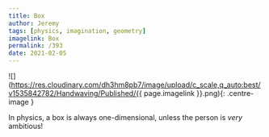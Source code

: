 ```yaml
---
title: Box
author: Jeremy
tags: [physics, imagination, geometry]
imagelink: Box
permalink: /393
date: 2021-02-05
---
```


![](https://res.cloudinary.com/dh3hm8pb7/image/upload/c_scale,q_auto:best/v1535842782/Handwaving/Published/{{ page.imagelink }}.png){: .centre-image }

In physics, a box is always one-dimensional, unless the person is *very* ambitious!
